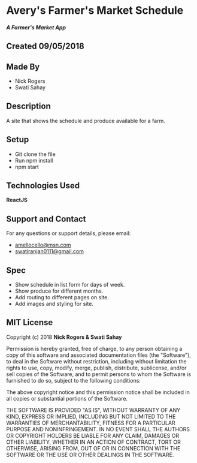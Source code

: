 # Avery's Farmer's Market Schedule
##### A Farmer's Market App

## Created 09/05/2018

## Made By

  * Nick Rogers  
  * Swati Sahay

## Description

A site that shows the schedule and produce available for a farm.

## Setup

  * Git clone the file  
  * Run npm install  
  * npm start

## Technologies Used

  **ReactJS**

## Support and Contact

For any questions or support details, please email:
  * amellocello@msn.com  
  * swatiranjan0111@gmail.com


## Spec

* Show schedule in list form for days of week.  
* Show produce for different months.
* Add routing to different pages on site.  
* Add images and styling for site.

## MIT License

Copyright (c) 2018 **Nick Rogers & Swati Sahay**

Permission is hereby granted, free of charge, to any person obtaining a copy
of this software and associated documentation files (the "Software"), to deal
in the Software without restriction, including without limitation the rights
to use, copy, modify, merge, publish, distribute, sublicense, and/or sell
copies of the Software, and to permit persons to whom the Software is
furnished to do so, subject to the following conditions:

The above copyright notice and this permission notice shall be included in all
copies or substantial portions of the Software.

THE SOFTWARE IS PROVIDED "AS IS", WITHOUT WARRANTY OF ANY KIND, EXPRESS OR
IMPLIED, INCLUDING BUT NOT LIMITED TO THE WARRANTIES OF MERCHANTABILITY,
FITNESS FOR A PARTICULAR PURPOSE AND NONINFRINGEMENT. IN NO EVENT SHALL THE
AUTHORS OR COPYRIGHT HOLDERS BE LIABLE FOR ANY CLAIM, DAMAGES OR OTHER
LIABILITY, WHETHER IN AN ACTION OF CONTRACT, TORT OR OTHERWISE, ARISING FROM,
OUT OF OR IN CONNECTION WITH THE SOFTWARE OR THE USE OR OTHER DEALINGS IN THE
SOFTWARE.
